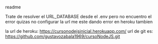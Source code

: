 readme

Trate de resolver el URL_DATABASE desde el .env
pero no encuentro el error
quizas no configurar la url me este dando error en heroku tambien

la url de heroku: https://cursonodejsinicial.herokuapp.com/
url de git es: https://github.com/gustavozabala1969/cursoNodeJS.git



